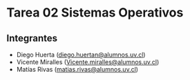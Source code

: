 # Tarea 02 Sistemas Operativos

## Integrantes

- Diego Huerta (diego.huertan@alumnos.uv.cl)
- Vicente Miralles (Vicente.miralles@alumnos.uv.cl)
- Matías Rivas (matias.rivas@alumnos.uv.cl)
